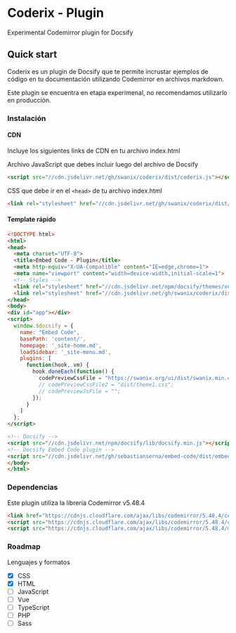 # Coderix - Plugin

Experimental Codemirror plugin for Docsify

## Quick start

Coderix es un plugin de Docsify que te permite incrustar ejemplos de código en tu documentación utilizando Codemirror en archivos markdown. 

Este plugin se encuentra en etapa experimenal, no recomendamos utilizarlo en producción.

### Instalación

#### CDN

Incluye los siguientes links de CDN en tu archivo index.html

Archivo JavaScript que debes incluir luego del archivo de Docsify

```html
<script src="//cdn.jsdelivr.net/gh/swanix/coderix/dist/coderix.js"></script>
```

CSS que debe ir en el `<head>` de tu archivo index.html

```html
<link rel="stylesheet" href="//cdn.jsdelivr.net/gh/swanix/coderix/dist/coderix.css">
```

#### Template rápido

```html
<!DOCTYPE html>
<html>
<head>
  <meta charset="UTF-8">
  <title>Embed Code - Plugin</title>
  <meta http-equiv="X-UA-Compatible" content="IE=edge,chrome=1">
  <meta name="viewport" content="width=device-width,initial-scale=1">
  <!-- Styles -->
  <link rel="stylesheet" href="//cdn.jsdelivr.net/npm/docsify/themes/vue.css">  
  <link rel="stylesheet" href="//cdn.jsdelivr.net/gh/swanix/coderix/dist/coderix.css">
</head>
<body>
<div id="app"></div>
<script>
  window.$docsify = {
    name: "Embed Code",
    basePath: 'content/',
    homepage: '_site-home.md',
    loadSidebar: '_site-menu.md',
    plugins: [
      function(hook, vm) {
        hook.doneEach(function() {
          codePreviewCssFile = "https://swanix.org/ui/dist/swanix.min.css";
          // codePreviewCssFile2 = "dist/theme1.css";
          // codePreviewJsFile = "";
        });
      }
    ]
  };
</script>

<!-- Docsify -->
<script src="//cdn.jsdelivr.net/npm/docsify/lib/docsify.min.js"></script>
<!-- Docsify Embed Code plugin -->
<script src="//cdn.jsdelivr.net/gh/sebastianserna/embed-code/dist/embed-code.js"></script>
</body>
</html>
```

### Dependencias

Este plugin utiliza la librería Codemirror v5.48.4

```html
<link href="https://cdnjs.cloudflare.com/ajax/libs/codemirror/5.48.4/codemirror.min.css" rel="stylesheet"/>
<script src="https://cdnjs.cloudflare.com/ajax/libs/codemirror/5.48.4/codemirror.min.js"></script>
<script src="https://cdnjs.cloudflare.com/ajax/libs/codemirror/5.48.4/mode/xml/xml.min.js"></script>
```


### Roadmap

Lenguajes y formatos

- [x] CSS
- [x] HTML
- [ ] JavaScript
- [ ] Vue
- [ ] TypeScript
- [ ] PHP
- [ ] Sass
